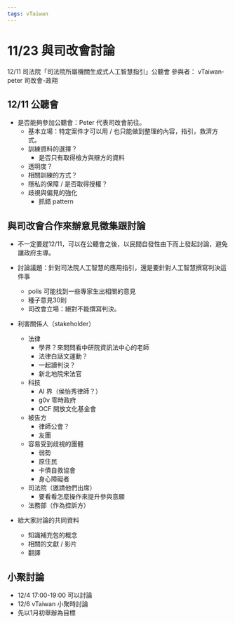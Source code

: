 ```yaml
---
tags: vTaiwan 
---
```

# 11/23 與司改會討論

12/11 司法院「司法院所屬機關生成式人工智慧指引」公聽會
參與者：
vTaiwan-peter
司改會-政翔

## 12/11 公聽會

- 是否能夠參加公聽會：Peter 代表司改會前往。
    - 基本立場：特定案件才可以用 / 也只能做到整理的內容，指引，救濟方式。
    - 訓練資料的選擇？
        - 是否只有取得檢方與辯方的資料
    - 透明度？
    - 相關訓練的方式？
    - 隱私的保障 / 是否取得授權？
    - 歧視與偏見的強化
        - 抓錯 pattern


## 與司改會合作來辦意見徵集跟討論

- 不一定要趕12/11，可以在公聽會之後，以民間自發性由下而上發起討論，避免讓政府主導。
- 討論議題：針對司法院人工智慧的應用指引，還是要針對人工智慧撰寫判決這件事
    - polis 可能找到一些專家生出相關的意見
    - 種子意見30則
    - 司改會立場：絕對不能撰寫判決。
- 利害關係人（stakeholder）
    - 法律
        - 學界？來問問看中研院資訊法中心的老師
        - 法律白話文運動？
        - 一起讀判決？
        - 新北地院宋法官
    - 科技
        - AI 界（侯怡秀律師？）
        - g0v 零時政府
        - OCF 開放文化基金會
    - 被告方
        - 律師公會？
        - 友團
    - 容易受到歧視的團體
        - 弱勢
        - 原住民
        - 卡債自救協會
        - 身心障礙者
    - 司法院（邀請他們出席）
        - 要看看怎麼操作來提升參與意願
    - 法務部（作為控訴方）


- 給大家討論的共同資料
    - 知識補充包的概念
    - 相關的文獻 / 影片
    - 翻譯


## 小聚討論
- 12/4 17:00-19:00 可以討論
- 12/6 vTaiwan 小聚時討論
- 先以1月初舉辦為目標